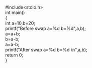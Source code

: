 #include<stdio.h>  
 int main()    
{    
int a=10,b=20;      
printf("Before swap a=%d b=%d",a,b);      
a=a+b;    
b=a-b;   
a=a-b;    
printf("After swap a=%d b=%d \n",a,b);    
return 0;  
} 



  




